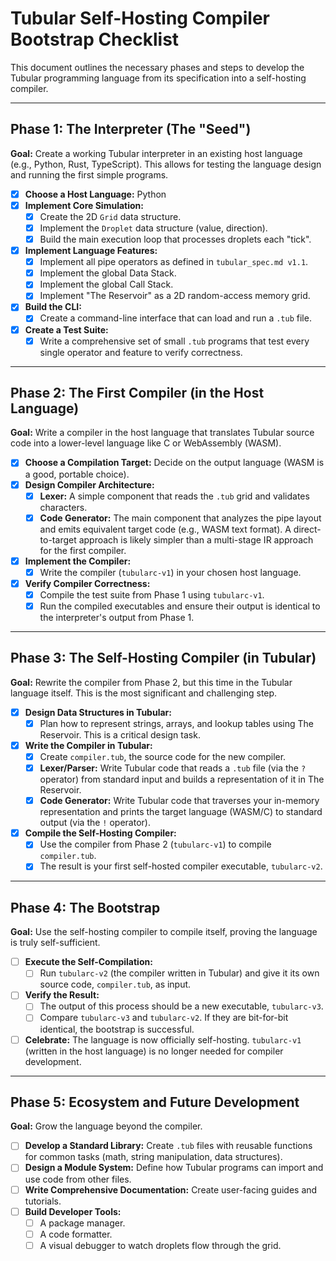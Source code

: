 # Tubular Self-Hosting Compiler Bootstrap Checklist

This document outlines the necessary phases and steps to develop the Tubular programming language from its specification into a self-hosting compiler.

---

## Phase 1: The Interpreter (The "Seed")

**Goal:** Create a working Tubular interpreter in an existing host language (e.g., Python, Rust, TypeScript). This allows for testing the language design and running the first simple programs.

- [x] **Choose a Host Language:** Python
- [x] **Implement Core Simulation:**
    - [x] Create the 2D `Grid` data structure.
    - [x] Implement the `Droplet` data structure (value, direction).
    - [x] Build the main execution loop that processes droplets each "tick".
- [x] **Implement Language Features:**
    - [x] Implement all pipe operators as defined in `tubular_spec.md v1.1`.
    - [x] Implement the global Data Stack.
    - [x] Implement the global Call Stack.
    - [x] Implement "The Reservoir" as a 2D random-access memory grid.
- [x] **Build the CLI:**
    - [x] Create a command-line interface that can load and run a `.tub` file.
- [x] **Create a Test Suite:**
    - [x] Write a comprehensive set of small `.tub` programs that test every single operator and feature to verify correctness.

---

## Phase 2: The First Compiler (in the Host Language)

**Goal:** Write a compiler in the host language that translates Tubular source code into a lower-level language like C or WebAssembly (WASM).

- [x] **Choose a Compilation Target:** Decide on the output language (WASM is a good, portable choice).
- [x] **Design Compiler Architecture:**
    - [x] **Lexer:** A simple component that reads the `.tub` grid and validates characters.
    - [x] **Code Generator:** The main component that analyzes the pipe layout and emits equivalent target code (e.g., WASM text format). A direct-to-target approach is likely simpler than a multi-stage IR approach for the first compiler.
- [x] **Implement the Compiler:**
    - [x] Write the compiler (`tubularc-v1`) in your chosen host language.
- [x] **Verify Compiler Correctness:**
    - [x] Compile the test suite from Phase 1 using `tubularc-v1`.
    - [x] Run the compiled executables and ensure their output is identical to the interpreter's output from Phase 1.

---

## Phase 3: The Self-Hosting Compiler (in Tubular)

**Goal:** Rewrite the compiler from Phase 2, but this time in the Tubular language itself. This is the most significant and challenging step.

- [x] **Design Data Structures in Tubular:**
    - [x] Plan how to represent strings, arrays, and lookup tables using The Reservoir. This is a critical design task.
- [x] **Write the Compiler in Tubular:**
    - [x] Create `compiler.tub`, the source code for the new compiler.
    - [x] **Lexer/Parser:** Write Tubular code that reads a `.tub` file (via the `?` operator) from standard input and builds a representation of it in The Reservoir.
    - [x] **Code Generator:** Write Tubular code that traverses your in-memory representation and prints the target language (WASM/C) to standard output (via the `!` operator).
- [x] **Compile the Self-Hosting Compiler:**
    - [x] Use the compiler from Phase 2 (`tubularc-v1`) to compile `compiler.tub`.
    - [x] The result is your first self-hosted compiler executable, `tubularc-v2`.

---

## Phase 4: The Bootstrap

**Goal:** Use the self-hosting compiler to compile itself, proving the language is truly self-sufficient.

- [ ] **Execute the Self-Compilation:**
    - [ ] Run `tubularc-v2` (the compiler written in Tubular) and give it its own source code, `compiler.tub`, as input.
- [ ] **Verify the Result:**
    - [ ] The output of this process should be a new executable, `tubularc-v3`.
    - [ ] Compare `tubularc-v3` and `tubularc-v2`. If they are bit-for-bit identical, the bootstrap is successful.
- [ ] **Celebrate:** The language is now officially self-hosting. `tubularc-v1` (written in the host language) is no longer needed for compiler development.

---

## Phase 5: Ecosystem and Future Development

**Goal:** Grow the language beyond the compiler.

- [ ] **Develop a Standard Library:** Create `.tub` files with reusable functions for common tasks (math, string manipulation, data structures).
- [ ] **Design a Module System:** Define how Tubular programs can import and use code from other files.
- [ ] **Write Comprehensive Documentation:** Create user-facing guides and tutorials.
- [ ] **Build Developer Tools:**
    - [ ] A package manager.
    - [ ] A code formatter.
    - [ ] A visual debugger to watch droplets flow through the grid.
